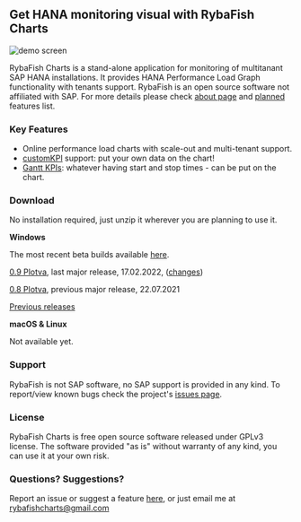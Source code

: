 ## Get HANA monitoring visual with RybaFish Charts
![demo screen](http://rybafish.github.io/demoscreen07.png)

RybaFish Charts is a stand-alone application for monitoring of multitanant SAP HANA installations. It provides HANA Performance Load Graph functionality with tenants support. RybaFish is an open source software not affiliated with SAP. For more details please check [about page](/about) and [planned](/todo) features list.

### Key Features
* Online performance load charts with scale-out and multi-tenant support.
* [customKPI](СustomKPIs) support: put your own data on the chart!
* [Gantt KPIs](/customKPIgantt): whatever having start and stop times - can be put on the chart.

### Download
No installation required, just unzip it wherever you are planning to use it.

**Windows**

The most recent beta builds available [here](/changelog).

[0.9 Plotva](https://github.com/rybafish/rybafish/releases/download/09paltus/RybaFish_09Paltus.7z), last major release, 17.02.2022, ([changes](/changelog))

[0.8 Plotva](https://github.com/rybafish/rybafish/releases/download/08/RybaFish_08Plotva.7z), previous major release, 22.07.2021

[Previous releases](/releases)

**macOS & Linux**

Not available yet.

### Support
RybaFish is not SAP software, no SAP support is provided in any kind. To report/view known bugs check the project's [issues page](https://github.com/rybafish/rybafish/issues).

### License
RybaFish Charts is free open source software released under GPLv3 license. The software provided "as is" without warranty of any kind, you can use it at your own risk.

### Questions? Suggestions?
Report an issue or suggest a feature [here](https://github.com/rybafish/rybafish/issues), or just email me at rybafishcharts@gmail.com
